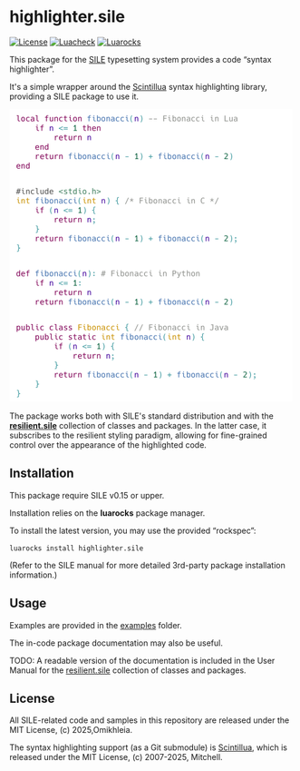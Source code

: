 # highlighter.sile

[![License](https://img.shields.io/github/license/Omikhleia/highlighter.sile?label=License)](LICENSE)
[![Luacheck](https://img.shields.io/github/actions/workflow/status/Omikhleia/highlighter.sile/luacheck.yml?branch=main&label=Luacheck&logo=Lua)](https://github.com/Omikhleia/highlighter.sile/actions?workflow=Luacheck)
[![Luarocks](https://img.shields.io/luarocks/v/Omikhleia/highlighter.sile?label=Luarocks&logo=Lua)](https://luarocks.org/modules/Omikhleia/highlighter.sile)

This package for the [SILE](https://github.com/sile-typesetter/sile) typesetting system provides a code “syntax highlighter”.

It's a simple wrapper around the [Scintillua](https://github.com/orbitalquark/scintillua) syntax highlighting library, providing a SILE package to use it.

![Syntax highlighted code](highlighter.png "Syntax highlighted code")

The package works both with SILE's standard distribution and with the [**resilient.sile**](https://github.com/Omikhleia/resilient.sile) collection of classes and packages.
In the latter case, it subscribes to the resilient styling paradigm, allowing for fine-grained control over the appearance of the highlighted code.

## Installation

This package require SILE v0.15 or upper.

Installation relies on the **luarocks** package manager.

To install the latest version, you may use the provided “rockspec”:

```
luarocks install highlighter.sile
```

(Refer to the SILE manual for more detailed 3rd-party package installation information.)

## Usage

Examples are provided in the [examples](./examples) folder.

The in-code package documentation may also be useful.

TODO: A readable version of the documentation is included in the User Manual for the [resilient.sile](https://github.com/Omikhleia/resilient.sile) collection of classes and packages.

## License

All SILE-related code and samples in this repository are released under the MIT License, (c) 2025,Omikhleia.

The syntax highlighting support (as a Git submodule) is [Scintillua](https://github.com/orbitalquark/scintillua), which is released under the MIT License, (c) 2007-2025, Mitchell.
